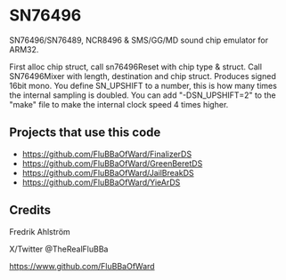 # SN76496

SN76496/SN76489, NCR8496 & SMS/GG/MD sound chip emulator for ARM32.

First alloc chip struct, call sn76496Reset with chip type & struct.
Call SN76496Mixer with length, destination and chip struct.
Produces signed 16bit mono.
You define SN_UPSHIFT to a number, this is how many times the internal
sampling is doubled. You can add "-DSN_UPSHIFT=2" to the "make" file to
make the internal clock speed 4 times higher.

## Projects that use this code

* https://github.com/FluBBaOfWard/FinalizerDS
* https://github.com/FluBBaOfWard/GreenBeretDS
* https://github.com/FluBBaOfWard/JailBreakDS
* https://github.com/FluBBaOfWard/YieArDS

## Credits

Fredrik Ahlström

X/Twitter @TheRealFluBBa

https://www.github.com/FluBBaOfWard
